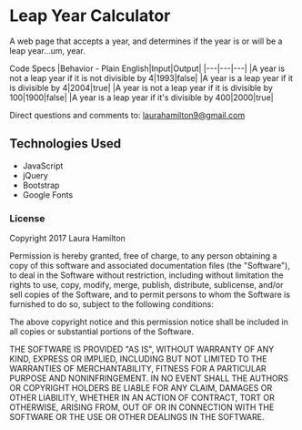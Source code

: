 # Leap Year Calculator
A web page that accepts a year, and determines if the year is or will be a leap year...um, year.

Code Specs
|Behavior - Plain English|Input|Output|
|---|---|---|
|A year is not a leap year if it is not divisible by 4|1993|false|
|A year is a leap year if it is divisible by 4|2004|true|
|A year is not a leap year if it is divisible by 100|1900|false|
|A year is a leap year if it's divisible by 400|2000|true|

Direct questions and comments to:
[laurahamilton9@gmail.com](mailto:laurahamilton9@gmail.com)

## Technologies Used
* JavaScript
* jQuery
* Bootstrap
* Google Fonts

### License
Copyright 2017 Laura Hamilton

Permission is hereby granted, free of charge, to any person obtaining a copy of this software and associated documentation files (the "Software"), to deal in the Software without restriction, including without limitation the rights to use, copy, modify, merge, publish, distribute, sublicense, and/or sell copies of the Software, and to permit persons to whom the Software is furnished to do so, subject to the following conditions:

The above copyright notice and this permission notice shall be included in all copies or substantial portions of the Software.

THE SOFTWARE IS PROVIDED "AS IS", WITHOUT WARRANTY OF ANY KIND, EXPRESS OR IMPLIED, INCLUDING BUT NOT LIMITED TO THE WARRANTIES OF MERCHANTABILITY, FITNESS FOR A PARTICULAR PURPOSE AND NONINFRINGEMENT. IN NO EVENT SHALL THE AUTHORS OR COPYRIGHT HOLDERS BE LIABLE FOR ANY CLAIM, DAMAGES OR OTHER LIABILITY, WHETHER IN AN ACTION OF CONTRACT, TORT OR OTHERWISE, ARISING FROM, OUT OF OR IN CONNECTION WITH THE SOFTWARE OR THE USE OR OTHER DEALINGS IN THE SOFTWARE.
